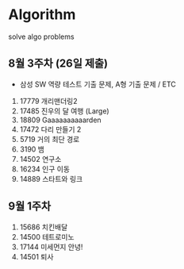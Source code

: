 # Algorithm
solve algo problems 

## 8월 3주차 (26일 제출)
- 삼성 SW 역량 테스트 기출 문제, A형 기출 문제 / ETC 
1. 17779 개리맨더링2
2. 17485 진우의 달 여행 (Large) 
3. 18809 Gaaaaaaaaaarden
4. 17472 다리 만들기 2 
5. 5719  거의 최단 경로
6. 3190  뱀
7. 14502 연구소
8. 16234 인구 이동
9. 14889 스타트와 링크

## 9월 1주차
1. 15686 치킨배달
2. 14500 테트로미노
3. 17144 미세먼지 안녕!
4. 14501 퇴사
